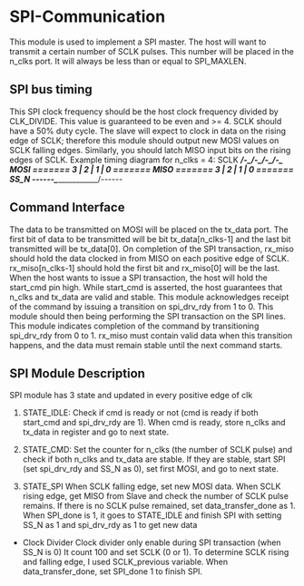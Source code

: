 # SPI-Communication

This module is used to implement a SPI master. The host will want to transmit a certain number of SCLK pulses. This number will be placed in the n_clks port. It will always be less than or equal to SPI_MAXLEN.

SPI bus timing
-----------------
This SPI clock frequency should be the host clock frequency divided by CLK_DIVIDE. This value is guaranteed to be even and >= 4. SCLK should have a 50% duty cycle. The slave will expect to clock
in data on the rising edge of SCLK; therefore this module should output new MOSI values on SCLK falling edges. Similarly, you should latch MISO input bits on the rising edges of SCLK.
Example timing diagram for n_clks = 4:
SCLK        ________/-\_/-\_/-\_/-\______ 
MOSI        ======= 3 | 2 | 1 | 0 =======
MISO        ======= 3 | 2 | 1 | 0 =======
SS_N        ------\_______________/------


Command Interface
-----------------
The data to be transmitted on MOSI will be placed on the tx_data port. The first bit of data to be transmitted will be bit tx_data[n_clks-1] and the last bit transmitted will be tx_data[0].
On completion of the SPI transaction, rx_miso should hold the data clocked in from MISO on each positive edge of SCLK. rx_miso[n_clks-1] should hold the first bit and rx_miso[0] will be the last.
When the host wants to issue a SPI transaction, the host will hold the start_cmd pin high. While start_cmd is asserted, the host guarantees that n_clks and tx_data are valid and stable. This module acknowledges receipt of the command by issuing a transition on spi_drv_rdy from 1 to 0. This module should then being performing the SPI transaction on the SPI lines. This module indicates completion of the command by transitioning spi_drv_rdy from 0 to 1. rx_miso must contain valid data when this transition happens, and the data must remain stable until the next command starts.

SPI Module Description 
-----------------
SPI module has 3 state and updated in every positive edge of clk
1. STATE_IDLE: 
Check if cmd is ready or not (cmd is ready if both start_cmd and spi_drv_rdy are 1). 
When cmd is ready, store n_clks and tx_data in register and go to next state.

2. STATE_CMD: 
Set the counter for n_clks (the number of SCLK pulse) and check if both n_clks and tx_data are stable.
If they are stable, start SPI (set spi_drv_rdy and SS_N as 0), set first MOSI, and go to next state.

3. STATE_SPI
When SCLK falling edge, set new MOSI data.
When SCLK rising edge, get MISO from Slave and check the number of SCLK pulse remains. 
If there is no SCLK pulse remained, set data_transfer_done as 1.
When SPI_done is 1, it goes to STATE_IDLE and finish SPI with setting SS_N as 1 and spi_drv_rdy as 1 to get new data  

* Clock Divider
Clock divider only enable during SPI transaction (when SS_N is 0)
It count 100 and set SCLK (0 or 1). To determine SCLK rising and falling edge, I used SCLK_previous variable.
When data_transfer_done, set SPI_done 1 to finish SPI.
